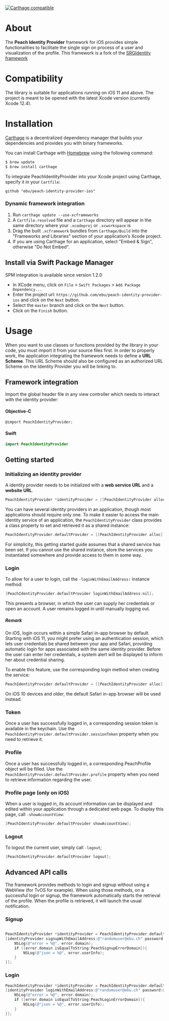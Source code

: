 

[![Carthage compatible](https://img.shields.io/badge/Carthage-compatible-4BC51D.svg?style=flat)](https://github.com/Carthage/Carthage)

# About

The **Peach Identity Provider** framework for iOS provides simple functionalities to facilitate the single sign on process of a user and visualization of the profile.
This framework is a fork of the [SRGIdentity framework](https://github.com/SRGSSR/srgidentity-apple)

# Compatibility

The library is suitable for applications running on iOS 11 and above. The project is meant to be opened with the latest Xcode version (currently Xcode 12.4).

# Installation

[Carthage](https://github.com/Carthage/Carthage) is a decentralized dependency manager that builds your dependencies and provides you with binary frameworks.

You can install Carthage with [Homebrew](http://brew.sh/) using the following command:

```bash
$ brew update
$ brew install carthage
```

To integrate PeachIdentityProvider into your Xcode project using Carthage, specify it in your `Cartfile`:

```ogdl
github "ebu/peach-identity-provider-ios"
```

### Dynamic framework integration

1. Run `carthage update --use-xcframeworks`
2. A `Cartfile.resolved` file and a `Carthage` directory will appear in the same directory where your `.xcodeproj` or `.xcworkspace` is
3. Drag the built `.xcframework` bundles from `Carthage/Build` into the "Frameworks and Libraries" section of your application’s Xcode project.
4. If you are using Carthage for an application, select "Embed & Sign", otherwise "Do Not Embed".

## Install via Swift Package Manager

SPM integration is available since version 1.2.0

- In XCode menu, click on `File` > `Swift Packages` > `Add Package Dependency...`
- Enter the project url: `https://github.com/ebu/peach-identity-provider-ios` and click on the `Next` button.
- Select the `master` branch and click on the `Next` button.
- Click on the `Finish` button.


# Usage

When you want to use classes or functions provided by the library in your code, you must import it from your source files first.
In order to properly work, the application integrating the framework needs to define a **URL Scheme**. 
This URL Scheme should also be configured as an authorized URL Scheme on the Identity Provider you will be linking to.

## Framework integration
Import the global header file in any view controller which needs to interact with the identity provider:
#### Objective-C
```objectivec
@import PeachIdentityProvider;
```
#### Swift
```swift
import PeachIdentityProvider
```

## Getting started
### Initializing an identity provider
A identity provider needs to be initialized with a **web service URL** and a **website URL**.

```objectivec
PeachIdentityProvider *identityProvider = [[PeachIdentityProvider alloc] initWithWebserviceURL:[NSURL URLWithString:@"https://peach-staging.ebu.io/idp/api"] websiteURL:[NSURL URLWithString:@"https://peach-staging.ebu.io/idp"]]; 
```
You can have several identity providers in an application, though most applications should require only one. To make it easier to access the main identity service of an application, the `PeachIdentityProvider` class provides a class property to set and retrieved it as a shared instance:

```objectivec
PeachIdentityProvider.defaultProvider = [[PeachIdentityProvider alloc] initWithWebserviceURL:webserviceURL websiteURL:websiteURL]; 
```

For simplicity, this getting started guide assumes that a shared service has been set. If you cannot use the shared instance, store the services you instantiated somewhere and provide access to them in some way.

### Login

To allow for a user to login, call the `-loginWithEmailAddress:` instance method:
```objectivec
[PeachIdentityProvider.defaultProvider loginWithEmailAddress:nil];
```
This presents a browser, in which the user can supply her credentials or open an account.
A user remains logged in until manually logging out.

##### Remark

On iOS, login occurs within a simple Safari in-app browser by default. Starting with iOS 11, you might prefer using an authentication session, which lets user credentials be shared between your app and Safari, providing automatic login for apps associated with the same identity provider. Before the user can enter her credentials, a system alert will be displayed to inform her about credential sharing.

To enable this feature, use the corresponding login method when creating the service:
```objectivec
PeachIdentityProvider.defaultProvider = [[PeachIdentityProvider alloc] initWithWebserviceURL:webserviceURL websiteURL:websiteURL loginMethod:PeachIdentityProviderLoginMethodAuthenticationSession];
```
On iOS 10 devices and older, the default Safari in-app browser will be used instead.

### Token

Once a user has successfully logged in, a corresponding session token is available in the keychain. Use the `PeachIdentityProvider.defaultProvider.sessionToken` property when you need to retrieve it.

### Profile

Once a user has successfully logged in, a corresponding PeachProfile object will be filled. Use the `PeachIdentityProvider.defaultProvider.profile` property when you need to retrieve information regarding the user.

### Profile page (only on iOS)

When a user is logged in, its account information can be displayed and edited within your application through a dedicated web page. To display this page, call `-showAccountView`:
```objectivec
[PeachIdentityProvider.defaultProvider showAccountView];
```

### Logout

To logout the current user, simply call `-logout`;
```objectivec
[PeachIdentityProvider.defaultProvider logout];
```

## Advanced API calls

The framework provides methods to login and signup without using a WebView (for TvOS for example).
When using those methods, on a successful login or signup, the framework automatically starts the retrieval of the profile. When the profile is retrieved, it will launch the usual notification.

### Signup

```objectivec

PeachIdentityProvider *identityProvider = PeachIdentityProvider.defaultProvider;
[identityProvider signupWithEmailAddress:@"randomuser@ebu.ch" password:@"str0NgP@ssW0rd" completionBlock:^(NSError * _Nullable error) {
    NSLog(@"error = %@", error.domain);
    if ([error.domain isEqualToString:PeachSignupErrorDomain]){
        NSLog(@"json = %@", error.userInfo);
    }
}];
```

### Login

```objectivec
PeachIdentityProvider *identityProvider = PeachIdentityProvider.defaultProvider;
[identityProvider loginWithEmailAddress:@"randomuser@ebu.ch" password:@"str0NgP@ssW0rd" completionBlock:^(NSError * _Nullable error) {
    NSLog(@"error = %@", error.domain);
    if ([error.domain isEqualToString:PeachLoginErrorDomain]){
        NSLog(@"json = %@", error.userInfo);
    }
}];
```

